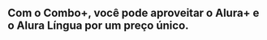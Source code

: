 <head>
<title>Alura Plus</title>
<meta charset="UTF-8">
<meta name="viewport" content="widht-device-widht, initial-scale=1">
<link rel="stylesheet" href="styles.css">
</head>

<body>
<section class="principal">
<h1>Com o Combo+, você pode aproveitar o Alura+ e o Alura Língua por um preço único.</h1>
<ing src="img/Combo.png" alt="0 Combo+ é a junção do Alura+ e o Alura Língua">
